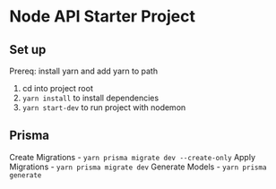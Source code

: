 # Node API Starter Project

## Set up
Prereq: install yarn and add yarn to path

1. cd into project root
2. `yarn install` to install dependencies
3. `yarn start-dev` to run project with nodemon

## Prisma

Create Migrations - `yarn prisma migrate dev --create-only`
Apply Migrations - `yarn prisma migrate dev`
Generate Models - `yarn prisma generate`
